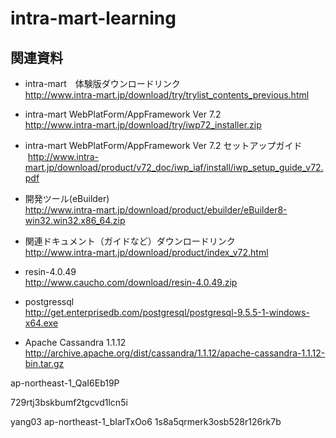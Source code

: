 # intra-mart-learning

## 関連資料  

* intra-mart　体験版ダウンロードリンク  
  <http://www.intra-mart.jp/download/try/trylist_contents_previous.html>
  
* intra-mart WebPlatForm/AppFramework Ver 7.2  
  <http://www.intra-mart.jp/download/try/iwp72_installer.zip>   
  
* intra-mart WebPlatForm/AppFramework Ver 7.2 セットアップガイド   
  <http://www.intra-mart.jp/download/product/v72_doc/iwp_iaf/install/iwp_setup_guide_v72.pdf>   
  
* 開発ツール(eBuilder)   
  <http://www.intra-mart.jp/download/product/ebuilder/eBuilder8-win32.win32.x86_64.zip>   
  
* 関連ドキュメント（ガイドなど）ダウンロードリンク   
  <http://www.intra-mart.jp/download/product/index_v72.html>  
  
* resin-4.0.49  
  <http://www.caucho.com/download/resin-4.0.49.zip>  
  
* postgressql  
  <http://get.enterprisedb.com/postgresql/postgresql-9.5.5-1-windows-x64.exe>  
  
* Apache Cassandra 1.1.12  
  <http://archive.apache.org/dist/cassandra/1.1.12/apache-cassandra-1.1.12-bin.tar.gz>
  
 ap-northeast-1_QaI6Eb19P

729rtj3bskbumf2tgcvd1lcn5i

yang03
ap-northeast-1_bIarTxOo6
1s8a5qrmerk3osb528r126rk7b
